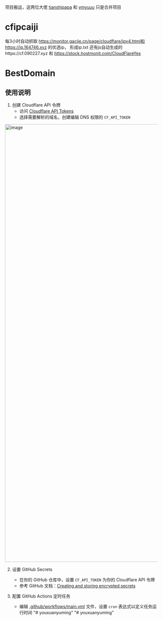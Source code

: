 项目搬运，这两位大佬 [tianshipapa](https://github.com/tianshipapa) 和 [ymyuuu](https://github.com/ymyuuu/BestDomain)
只是合并项目
# cfipcaiji
每3小时自动抓取 https://monitor.gacjie.cn/page/cloudflare/ipv4.html和 https://ip.164746.xyz 的优选ip，
形成ip.txt 还有js自动生成的https://cf.090227.xyz 和 https://stock.hostmonit.com/CloudFlareYes


# BestDomain

## 使用说明

1. 创建 Cloudflare API 令牌
   - 访问 [Cloudflare API Tokens](https://dash.cloudflare.com/profile/api-tokens)
   - 选择需要解析的域名，创建编辑 DNS 权限的 `CF_API_TOKEN`

<img width="1440" alt="image" src="https://github.com/user-attachments/assets/a2000336-9e85-41c8-85f5-30ec75362605">

2. 设置 GitHub Secrets
   - 在你的 GitHub 仓库中，设置 `CF_API_TOKEN` 为你的 Cloudflare API 令牌
   - 参考 GitHub 文档：[Creating and storing encrypted secrets](https://docs.github.com/zh/actions/security-guides/using-secrets-in-github-actions)

3. 配置 GitHub Actions 定时任务
   - 编辑 [.github/workflows/main.yml](.github/workflows/main.yml) 文件，设置 `cron` 表达式以定义任务运行时间
"# youxuanyuming" 
"# youxuanyuming" 
